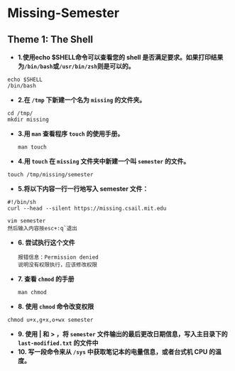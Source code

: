# Missing-Semester 
## Theme 1: The Shell
 * **1.使用echo $SHELL命令可以查看您的 shell 是否满足要求。如果打印结果为`/bin/bash`或`/usr/bin/zsh`则是可以的。**
  ```
echo $SHELL
/bin/bash
```
* **2.在 `/tmp` 下新建一个名为 `missing` 的文件夹。**
```
cd /tmp/
mkdir missing
```
* **3.用 `man` 查看程序 `touch` 的使用手册。**
  ```
  man touch
  ```
* **4.用 `touch` 在 `missing` 文件夹中新建一个叫 `semester` 的文件。**
 ```
touch /tmp/missing/semester
```
*  **5.将以下内容一行一行地写入 semester 文件：**
 ```
#!/bin/sh
curl --head --silent https://missing.csail.mit.edu
```
```
vim semester
然后输入内容按esc+:q`退出
```
* **6. 尝试执行这个文件**
  ```
  报错信息：Permission denied
  说明没有权限执行，应该修改权限
  ```
* **7. 查看 `chmod` 的手册**
  ```
  man chmod
  ```
* **8. 使用 `chmod` 命令改变权限**
 ```
chmod u+x,g+x,o+wx semester
 ```
* **9. 使用 | 和 > ，将 `semester` 文件输出的最后更改日期信息，写入主目录下的 `last-modified.txt` 的文件中**
* **10. 写一段命令来从 `/sys` 中获取笔记本的电量信息，或者台式机 CPU 的温度。**
